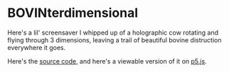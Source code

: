 # BOVINterdimensional

Here's a lil' screensaver I whipped up of a holographic cow rotating and flying through 3 dimensions, leaving a trail of beautiful bovine distruction everywhere it goes.

Here's the [source code](bovinterdimensional.js), and here's a viewable version of it on [p5.js](https://editor.p5js.org/cewbewus/present/xKbqIhxPm).
